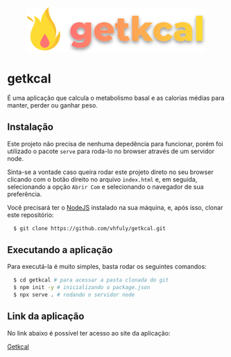 <div align ="center">

  <img src="https://github.com/vhfuly/getkcal/blob/master/.github/logo.svg" alt="Unform" />

</div>

# getkcal

É uma aplicação que calcula o metabolismo basal e as calorias médias para manter, perder ou ganhar peso.

## Instalação

Este projeto não precisa de nenhuma depedência para funcionar, porém foi utilizado o pacote `serve` para roda-lo no browser através de um servidor node.

Sinta-se a vontade caso queira rodar este projeto direto no seu browser clicando com o botão direito no arquivo `index.html` e, em seguida, selecionando a opção `Abrir Com` e selecionando o navegador de sua preferência.

Você precisará ter o [NodeJS](https://nodejs.org) instalado na sua máquina, e, após isso, clonar este repositório:
```sh
  $ git clone https://github.com/vhfuly/getkcal.git
```

## Executando a aplicação

Para executá-la é muito simples, basta rodar os seguintes comandos:
```sh
  $ cd getkcal # para acessar a pasta clonada do git
  $ npm init -y # inicializando o package.json
  $ npx serve . # rodando o servidor node
```

## Link da aplicação 

No link abaixo é possível ter acesso ao site da aplicação:

[Getkcal](https://getkcaloria.netlify.app/) 
